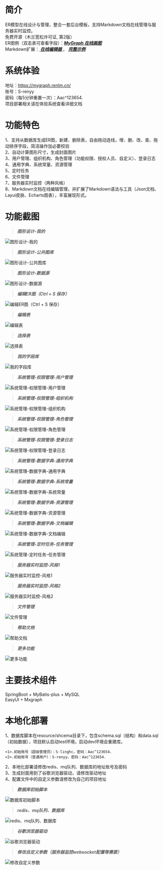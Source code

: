 # 简介
ER模型在线设计与管理，整合一套后台模板，支持Markdown文档在线管理与服务器实时监控。  
免费开源（木兰宽松许可证, 第2版）  
ER图例（双击表可查看字段）：___<a href="https://mygraph.renlm.cn/graph/viewer?uuid=198124BBCF284A40BB24CA315A7B8E36&headless=false&fitWindow=false" target="_blank">MyGraph 在线画图</a>___  
Markdown扩展：___<a href="https://mygraph.renlm.cn/static/markdown/editor.md-1.5.0/examples/custom-extras.html?fullscreen=true" target="_blank"> 在线编辑器 </a>___ ， ___<a href="https://mygraph.renlm.cn/static/markdown/editor.md-1.5.0/examples/index.html" target="_blank"> 完整示例 </a>___

# 系统体验
地址：<a href="https://mygraph.renlm.cn/" target="_blank">https://mygraph.renlm.cn/</a>  
账号：S-renyy  
密码（每5分钟重置一次）：Aac^123654.  
项目部署相关请在体验系统查看详细文档

# 功能特色
1、支持从数据库生成ER图，新建、删除表，自由拖动连线，增、删、改、查、拖动排序字段，简洁操作加必要校验  
2、自动计算图形尺寸，生成封面图片  
3、用户管理、组织机构、角色管理（功能权限、授权人员、自定义）、登录日志  
4、通用字典、系统常量、资源管理  
5、定时任务  
6、文件管理  
7、服务器实时监控（两种风格）  
8、Markdown文档在线编辑管理，并扩展了Markdown语法与工具（Json文档、Layui皮肤、Echarts图表），丰富展现形式。  

# 功能截图
> ___图形设计-我的___

![图形设计-我的](https://renlm.cn/images/demo/1.png "图形设计-我的")

> ___图形设计-公共图库___

![图形设计-公共图库](https://renlm.cn/images/demo/2.png "图形设计-公共图库")

> ___图形设计-数据源___

![图形设计-数据源](https://renlm.cn/images/demo/3.png "图形设计-数据源")

> ___编辑ER图（Ctrl + S 保存）___

![编辑ER图（Ctrl + S 保存）](https://renlm.cn/images/demo/4.png "编辑ER图（Ctrl + S 保存）")

> ___编辑表___

![编辑表](https://renlm.cn/images/demo/5.png "编辑表")

> ___选择表___

![选择表](https://renlm.cn/images/demo/6.png "选择表")

> ___我的字段库___

![我的字段库](https://renlm.cn/images/demo/7.png "我的字段库")

> ___系统管理-权限管理-用户管理___

![系统管理-权限管理-用户管理](https://renlm.cn/images/demo/8.png "系统管理-权限管理-用户管理")

> ___系统管理-权限管理-组织机构___

![系统管理-权限管理-组织机构](https://renlm.cn/images/demo/9.png "系统管理-权限管理-组织机构")

> ___系统管理-权限管理-角色管理___

![系统管理-权限管理-角色管理](https://renlm.cn/images/demo/10.png "系统管理-权限管理-角色管理")

> ___系统管理-权限管理-登录日志___

![系统管理-权限管理-登录日志](https://renlm.cn/images/demo/11.png "系统管理-权限管理-登录日志")

> ___系统管理-数据字典-通用字典___

![系统管理-数据字典-通用字典](https://renlm.cn/images/demo/12.png "系统管理-数据字典-通用字典")

> ___系统管理-数据字典-系统常量___

![系统管理-数据字典-系统常量](https://renlm.cn/images/demo/13.png "系统管理-数据字典-系统常量")

> ___系统管理-数据字典-资源管理___

![系统管理-数据字典-资源管理](https://renlm.cn/images/demo/14.png "系统管理-数据字典-资源管理")

> ___系统管理-数据字典-文档编辑___

![系统管理-数据字典-文档编辑](https://renlm.cn/images/demo/15.png "系统管理-数据字典-文档编辑")

> ___系统管理-定时任务-任务管理___

![系统管理-定时任务-任务管理](https://renlm.cn/images/demo/16.png "系统管理-定时任务-任务管理")

> ___服务器实时监控-风格1___

![服务器实时监控-风格1](https://renlm.cn/images/demo/17.png "服务器实时监控-风格1")

> ___服务器实时监控-风格2___

![服务器实时监控-风格2](https://renlm.cn/images/demo/18.png "服务器实时监控-风格2")

> ___文件管理___

![文件管理](https://renlm.cn/images/demo/19.png "文件管理")

> ___帮助文档___

![帮助文档](https://renlm.cn/images/demo/20.png "帮助文档")

> ___更多功能___

![更多功能](https://renlm.cn/images/demo/21.png "更多功能")

# 主要技术组件
SpringBoot + MyBatis-plus + MySQL  
EasyUI + Mxgraph

# 本地化部署
1、数据库脚本在resource/shcema目录下，包含schema.sql（结构）和data.sql（初始数据），项目默认启动test环境，启动dev环境会重建库。
```
<1>.初始账号（超级管理员）：S-linghc，密码：Aac^123654.
<2>.初始账号（普通用户）：S-renyy，密码：Aac^123654.
```
2、本地化部署请修改redis、mq队列、数据库的地址账号及密码  
3、生成封面用到了谷歌浏览器驱动，请修改驱动地址  
4、配置文件中的自定义参数请修改为自己的项目地址  

> ___数据库初始脚本___

![数据库初始脚本](https://renlm.cn/images/demo/100.png "数据库初始脚本")

> ___redis、mq队列、数据库___

![redis、mq队列、数据库](https://renlm.cn/images/demo/102.png "redis、mq队列、数据库")

> ___谷歌浏览器驱动___

![谷歌浏览器驱动](https://renlm.cn/images/demo/103.png "谷歌浏览器驱动")

> ___修改自定义参数（服务器监控websocket配置等需要）___

![修改自定义参数](https://renlm.cn/images/demo/101.png "修改自定义参数")